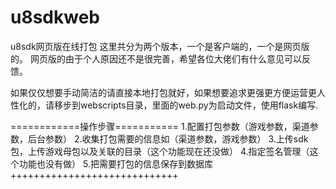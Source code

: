 # u8sdkweb
u8sdk网页版在线打包
这里共分为两个版本，一个是客户端的，一个是网页版的。
网页版的由于个人原因还不是很完善，希望各位大佬们有什么意见可以反馈。

如果仅仅想要手动简洁的请直接本地打包就好，如果想要追求更强更方便运营更人性化的，请移步到webscripts目录，里面的web.py为启动文件，使用flask编写.

============操作步骤===========
1.配置打包参数（游戏参数，渠道参数，后台参数）
2.收集打包需要的信息如（渠道参数，游戏参数）
3.上传sdk包，上传游戏母包以及关联的目录（这个功能现在还没做）
4.指定签名管理（这个功能也没有做）
5.把需要打包的信息保存到数据库
+++++++++++++++++++++++++++++

